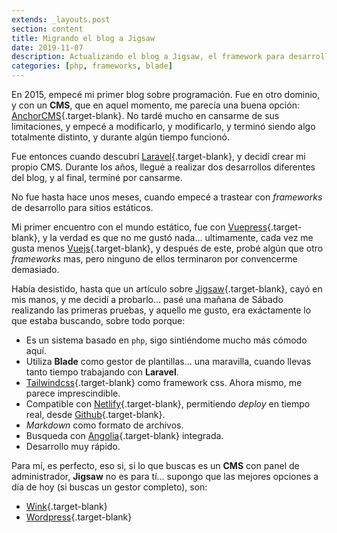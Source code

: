 ```yaml
---
extends: _layouts.post
section: content
title: Migrando el blog a Jigsaw
date: 2019-11-07
description: Actualizando el blog a Jigsaw, el framework para desarrollo de sitios estáticos 
categories: [php, frameworks, blade]
---
```


En 2015, empecé mi primer blog sobre programación. Fue en otro dominio, y con un **CMS**, que en aquel momento, me parecía una buena opción: [AnchorCMS](https://anchorcms.com/){.target-blank}. No tardé mucho en cansarme de sus limitaciones, y empecé a modificarlo, y modificarlo, y terminó siendo algo totalmente distinto, y durante algún tiempo funcionó. 

Fue entonces cuando descubrí [Laravel](https://laravel.com){.target-blank}, y decidí crear mi propio CMS. Durante los años, llegué a realizar dos desarrollos diferentes del blog, y al final, terminé por cansarme.

No fue hasta hace unos meses, cuando empecé a trastear con *frameworks* de desarrollo para sitios estáticos. 

Mi primer encuentro con el mundo estático, fue con [Vuepress](https://vuepress.vuejs.org/){.target-blank}, y la verdad es que no me gustó nada... ultimamente, cada vez me gusta menos [Vuejs](https://vuejs.org/){.target-blank}, y después de este, probé algún que otro *frameworks* mas, pero ninguno de ellos terminaron por convencerme demasiado. 

Había desistido, hasta que un artículo sobre [Jigsaw](https://jigsaw.tighten.co/){.target-blank}, cayó en mis manos, y me decidí a probarlo... pasé una mañana de Sábado realizando las primeras pruebas, y aquello me gusto, era exáctamente lo que estaba buscando, sobre todo porque:

- Es un sistema basado en `php`, sigo sintiéndome mucho más cómodo aquí.
- Utiliza **Blade** como gestor de plantillas... una maravilla, cuando llevas tanto tiempo trabajando con **Laravel**.
- [Tailwindcss](https://tailwindcss.com/){.target-blank} como framework css. Ahora mismo, me parece imprescindible.
- Compatible con [Netlify](https://www.netlify.com/){.target-blank}, permitiendo *deploy* en tiempo real, desde [Github](https://github.com/){.target-blank}.
- *Markdown* como formato de archivos.
- Busqueda con [Angolia](https://www.algolia.com/){.target-blank} integrada.
- Desarrollo muy rápido.

Para mí, es perfecto, eso si, si lo que buscas es un **CMS** con panel de administrador, **Jigsaw** no es para tí... supongo que las mejores opciones a día de hoy (si buscas un gestor completo), son: 

- [Wink](https://wink.themsaid.com/){.target-blank} 
- [Wordpress](https://es.wordpress.com/){.target-blank}
